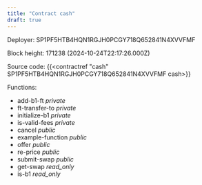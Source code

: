 ```yaml
---
title: "Contract cash"
draft: true
---
```

Deployer: SP1PF5HTB4HQN1RGJH0PCGY718Q652841N4XVVFMF


 



Block height: 171238 (2024-10-24T22:17:26.000Z)

Source code: {{<contractref "cash" SP1PF5HTB4HQN1RGJH0PCGY718Q652841N4XVVFMF cash>}}

Functions:

* add-b1-ft _private_
* ft-transfer-to _private_
* initialize-b1 _private_
* is-valid-fees _private_
* cancel _public_
* example-function _public_
* offer _public_
* re-price _public_
* submit-swap _public_
* get-swap _read_only_
* is-b1 _read_only_
